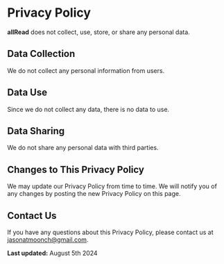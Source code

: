 # Privacy Policy

**allRead** does not collect, use, store, or share any personal data.

## Data Collection
We do not collect any personal information from users.

## Data Use
Since we do not collect any data, there is no data to use.

## Data Sharing
We do not share any personal data with third parties.

## Changes to This Privacy Policy
We may update our Privacy Policy from time to time. We will notify you of any changes by posting the new Privacy Policy on this page.

## Contact Us
If you have any questions about this Privacy Policy, please contact us at jasonatmoonch@gmail.com.

**Last updated:** August 5th 2024

